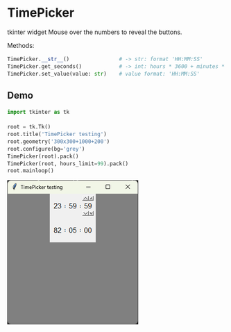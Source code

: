 # TimePicker

tkinter widget
Mouse over the numbers to reveal the buttons.

Methods:
```python
TimePicker.__str__()				# -> str: format 'HH:MM:SS'
TimePicker.get_seconds()			# -> int: hours * 3600 + minutes * 60 + seconds
TimePicker.set_value(value: str)	# value format: 'HH:MM:SS'
```

## Demo

```python
import tkinter as tk

root = tk.Tk()
root.title('TimePicker testing')
root.geometry('300x300+1000+200')
root.configure(bg='grey')
TimePicker(root).pack()
TimePicker(root, hours_limit=99).pack()
root.mainloop()
```

![TimePicker test](test.png "TimePicker test")
